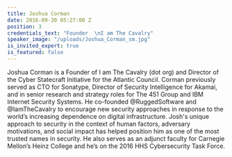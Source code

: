 ```yaml
---
title: Joshua Corman
date: 2016-09-30 05:27:00 Z
position: 3
credentials_text: "Founder  \nI am The Cavalry"
speaker_image: "/uploads/Joshua_Corman_sm.jpg"
is_invited_expert: true
is_featured: false
---
```


Joshua Corman is a Founder of I am The Cavalry (dot org) and Director of the Cyber Statecraft Initiative for the Atlantic Council. Corman previously served as CTO for Sonatype, Director of Security Intelligence for Akamai, and in senior research and strategy roles for The 451 Group and IBM Internet Security Systems. He co-founded @RuggedSoftware and @IamTheCavalry to encourage new security approaches in response to the world’s increasing dependence on digital infrastructure. Josh's unique approach to security in the context of human factors, adversary motivations, and social impact has helped position him as one of the most trusted names in security. He also serves as an adjunct faculty for Carnegie Mellon’s Heinz College and he’s on the 2016 HHS Cybersecurity Task Force.